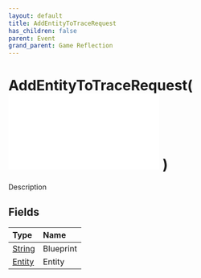 ```yaml
---
layout: default
title: AddEntityToTraceRequest
has_children: false
parent: Event
grand_parent: Game Reflection
---
```

# AddEntityToTraceRequest( ![ EntityEventBase ](/game-reflection/events/entity_event_base.md) )
Description 

## Fields
| Type | Name |
|:-------------|:--------------|
| [String](/game-reflection/components/string.md) | Blueprint |
| [Entity](/game-reflection/classes/entity.md) | Entity |
